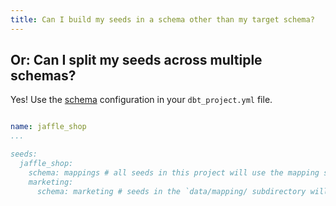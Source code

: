 ```yaml
---
title: Can I build my seeds in a schema other than my target schema?
---
```

## Or: Can I split my seeds across multiple schemas?

Yes! Use the [schema](reference/resource-configs/schema.md) configuration in your `dbt_project.yml` file.

<File name='dbt_project.yml'>

```yml

name: jaffle_shop
...

seeds:
  jaffle_shop:
    schema: mappings # all seeds in this project will use the mapping schema by default
    marketing:
      schema: marketing # seeds in the `data/mapping/ subdirectory will use the marketing schema
```

</File>
